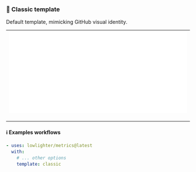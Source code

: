 ### 📗 Classic template

Default template, mimicking GitHub visual identity.

<table>
  <td align="center">
    <img src="https://github.com/lowlighter/lowlighter/blob/master/metrics.classic.svg">
    <img width="900" height="1" alt="">
  </td>
</table>

#### ℹ️ Examples workflows

```yaml
- uses: lowlighter/metrics@latest
  with:
    # ... other options
    template: classic
```
